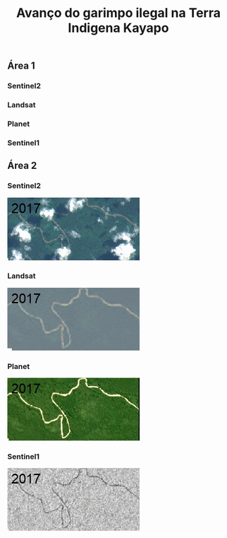 
<html lang="pt-br">
<head>
    <meta charset="UTF-8">
    <title>JIC 2023</title>
    <link rel="stylesheet" href="style.css">
</head>
<body>
    <div class="container">
        <header>
            <h1>Avanço do garimpo ilegal na Terra Indigena Kayapo</h1>
        </header>
        <section class="area" id="area1">
            <h2>Área 1</h2>
            <div class="satellite">
                <h3>Sentinel2</h3>
                <img2 src="JIC-Area1_Area2_Corrigido2/sentinel2_area1_6sec.gif" alt="Imagem Sentinel2 da Área 1">
            </div>
            <div class="satellite">
                <h3>Landsat</h3>
                <img2 src="JIC-Area1_Area2_Corrigido2/landsat_area1_6sec.gif" alt="Imagem Landsat da Área 1">
            </div>
            <div class="satellite">
                <h3>Planet</h3>
                <img2 src="JIC-Area1_Area2_Corrigido2/planet_area1_6sec.gif" alt="Imagem Planet da Área 1">
            </div>
            <div class="satellite">
                <h3>Sentinel1</h3>
                <img2 src="JIC-Area1_Area2_Corrigido2/sentinel1_area1_6sec.gif" alt="Imagem Sentinel1 da Área 1">
            </div>
        </section>
        <section class="area" id="area2">
            <h2>Área 2</h2>
            <div class="satellite">
                <h3>Sentinel2</h3>
                <img src="JIC-Area1_Area2_Corrigido2/sentinel2_area2_6sec.gif" alt="Imagem Sentinel2 da Área 2">
            </div>
            <div class="satellite">
                <h3>Landsat</h3>
                <img src="JIC-Area1_Area2_Corrigido2/landsat_area2_6sec.gif" alt="Imagem Landsat da Área 2">
            </div>
            <div class="satellite">
                <h3>Planet</h3>
                <img src="JIC-Area1_Area2_Corrigido2/planet_area2_6sec.gif" alt="Imagem Planet da Área 2">
            </div>
            <div class="satellite">
                <h3>Sentinel1</h3>
                <img src="JIC-Area1_Area2_Corrigido2/sentinel1_area2_6sec.gif" alt="Imagem Sentinel1 da Área 2">
            </div>
        </section>
    </div>
    <script src="script.js"></script>
</body>
</html>


